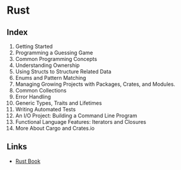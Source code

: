 # Rust

## Index
1. Getting Started
2. Programming a Guessing Game
3. Common Programming Concepts
4. Understanding Ownership
5. Using Structs to Structure Related Data
6. Enums and Pattern Matching
7. Managing Growing Projects with Packages, Crates, and Modules.
8. Common Collections
9. Error Handling
10. Generic Types, Traits and Lifetimes
11. Writing Automated Tests
12. An I/O Project: Building a Command Line Program
13. Functional Language Features: Iterators and Closures
14. More About Cargo and Crates.io

## Links
- [Rust Book](https://doc.rust-lang.org/book/)
